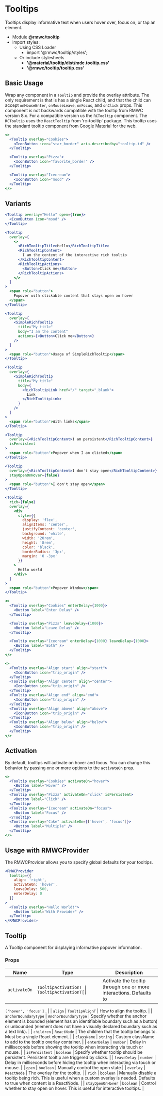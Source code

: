 # Tooltips

Tooltips display informative text when users hover over, focus on, or tap an element.

- Module **@rmwc/tooltip**
- Import styles:
  - Using CSS Loader
    - import '@rmwc/tooltip/styles';
  - Or include stylesheets
    - **'@material/tooltip/dist/mdc.tooltip.css'**
    - **'@rmwc/tooltip/tooltip.css'**

## Basic Usage

Wrap any component in a `Tooltip` and provide the overlay attribute. The only requirement is that is has a single React child, and that the child can accept `onMouseEnter`, `onMouseLeave`, `onFocus`, and `onClick` props. This component is not backwards compatible with the tooltip from RMWC version 8.x. For a compatible version us the `RCTooltip` component. The `RCTooltip` uses the `ReactTooltip` from 'rc-tooltip' package. This tooltip uses the standard tooltip component from Google Material for the web.

```jsx
<>
  <Tooltip overlay="Cookies">
    <IconButton icon="star_border" aria-describedby="tooltip-id" />
  </Tooltip>

  <Tooltip overlay="Pizza">
    <IconButton icon="favorite_border" />
  </Tooltip>

  <Tooltip overlay="Icecream">
    <IconButton icon="mood" />
  </Tooltip>
</>
```

## Variants

```jsx
<Tooltip overlay="Hello" open={true}>
  <IconButton icon="mood" />
</Tooltip>
```

```jsx
<Tooltip
  overlay={
    <>
      <RichTooltipTitle>Hello</RichTooltipTitle>
      <RichTooltipContent>
        I am the content of the interactive rich tooltip
      </RichTooltipContent>
      <RichTooltipActions>
        <Button>Click me</Button>
      </RichTooltipActions>
    </>
  }
>
  <span role="button">
    Popover with clickable content that stays open on hover
  </span>
</Tooltip>
```

```jsx
<Tooltip
  overlay={
    <SimpleRichTooltip
      title="My title"
      body="I am the content"
      actions={<Button>Click me</Button>}
    />
  }
>
  <span role="button">Usage of SimpleRichTooltip</span>
</Tooltip>
```

```jsx
<Tooltip
  overlay={
    <SimpleRichTooltip
      title="My title"
      body={
        <RichTooltipLink href="/" target="_blank">
          Link
        </RichTooltipLink>
      }
    />
  }
>
  <span role="button">With links</span>
</Tooltip>
```

```jsx
<Tooltip
  overlay={<RichTooltipContent>I am persistent</RichTooltipContent>}
  isPersistent
>
  <span role="button">Popover when I am clicked</span>
</Tooltip>
```

```jsx
<Tooltip
  overlay={<RichTooltipContent>I don't stay open</RichTooltipContent>}
  stayOpenOnHover={false}
>
  <span role="button">I don't stay open</span>
</Tooltip>
```

```jsx
<Tooltip
  rich={false}
  overlay={
    <div
      style={{
        display: 'flex',
        alignItems: 'center',
        justifyContent: 'center',
        background: 'white',
        width: '20rem',
        height: '8rem',
        color: 'black',
        borderRadius: '3px',
        margin: '0 -3px'
      }}
    >
      Hello world
    </div>
  }
>
  <span role="button">Popover Window</span>
</Tooltip>
```

```jsx
<>
  <Tooltip overlay="Cookies" enterDelay={1000}>
    <Button label="Enter Delay" />
  </Tooltip>

  <Tooltip overlay="Pizza" leaveDelay={1000}>
    <Button label="Leave Delay" />
  </Tooltip>

  <Tooltip overlay="Icecream" enterDelay={1000} leaveDelay={1000}>
    <Button label="Both" />
  </Tooltip>
</>
```

```jsx
<>
  <Tooltip overlay="Align start" align="start">
    <IconButton icon="trip_origin" />
  </Tooltip>
  <Tooltip overlay="Align center" align="center">
    <IconButton icon="trip_origin" />
  </Tooltip>
  <Tooltip overlay="Align end" align="end">
    <IconButton icon="trip_origin" />
  </Tooltip>
  <Tooltip overlay="Align above" align="above">
    <IconButton icon="trip_origin" />
  </Tooltip>
  <Tooltip overlay="Align below" align="below">
    <IconButton icon="trip_origin" />
  </Tooltip>
</>
```

## Activation

By default, tooltips will activate on hover and focus. You can change this behavior by passing one or more options to the `activateOn` prop.

```jsx
<>
  <Tooltip overlay="Cookies" activateOn="hover">
    <Button label="Hover" />
  </Tooltip>
  <Tooltip overlay="Pizza" activateOn="click" isPersistent>
    <Button label="Click" />
  </Tooltip>
  <Tooltip overlay="Icecream" activateOn="focus">
    <Button label="Focus" />
  </Tooltip>
  <Tooltip overlay="Cake" activateOn={['hover', 'focus']}>
    <Button label="Multiple" />
  </Tooltip>
</>
```

## Usage with RMWCProvider

The RMWCProvider allows you to specify global defaults for your tooltips.

```jsx
<RMWCProvider
  tooltip={{
    align: 'right',
    activateOn: 'hover',
    leaveDelay: 500,
    enterDelay: 0
  }}
>
  <Tooltip overlay="Hello World!">
    <Button label="With Provider" />
  </Tooltip>
</RMWCProvider>
```

## Tooltip

A Tooltip component for displaying informative popover information.

### Props

| Name         | Type                                         | Description                                                        |
| ------------ | -------------------------------------------- | ------------------------------------------------------------------ |
| `activateOn` | `TooltipActivationT \| TooltipActivationT[]` | Activate the tooltip through one or more interactions. Defaults to |

`['hover', 'focus']`
. |
| `align` | `TooltipAlignT` | How to align the tooltip. |
| `anchorBoundaryType` | `AnchorBoundaryType` | Specify whether the anchor element is bounded (element has an identifiable boundary such as a button) or unbounded (element does not have a visually declared boundary such as a text link). |
| `children` | `ReactNode` | The children that the tooltip belongs to. Must be a single React element. |
| `className` | `string` | Custom className to add to the tooltip overlay container. |
| `enterDelay` | `number` | Delay in milliseconds before showing the tooltip when interacting via touch or mouse. |
| `isPersistent` | `boolean` | Specify whether tooltip should be persistent. Persistent tooltip are triggered by clicks. |
| `leaveDelay` | `number` | Delay in milliseconds before hiding the tooltip when interacting via touch or mouse. |
| `open` | `boolean` | Manually control the open state |
| `overlay` | `ReactNode` | The overlay for the tooltip. |
| `rich` | `boolean` | Manually disable a tooltip being rich. This is useful when a custom overlay is needed. Defaults to true when content is a ReactNode. |
| `stayOpenOnHover` | `boolean` | Control whether to stay open on hover. This is useful for interactive tooltips. |
